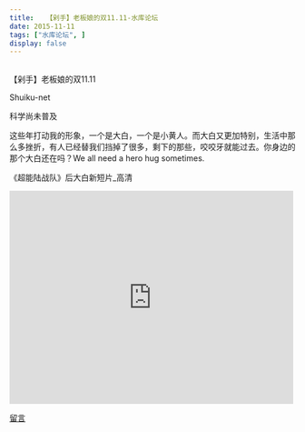 ```yaml
---
title:   【剁手】老板娘的双11.11-水库论坛
date: 2015-11-11
tags: ["水库论坛", ]
display: false
---
```



## 



【剁手】老板娘的双11.11




Shuiku-net




科学尚未普及


 这些年打动我的形象，一个是大白，一个是小黄人。而大白又更加特别，生活中那么多挫折，有人已经替我们挡掉了很多，剩下的那些，咬咬牙就能过去。你身边的那个大白还在吗？We all need a hero hug sometimes.







《超能陆战队》后大白新短片_高清

<iframe class="video_iframe" style="z-index:1; " height="375" width="500" frameborder="0" src="https://v.qq.com/iframe/preview.html?vid=a0172jd2hbi&amp;width=500&amp;height=375&amp;auto=0" allowfullscreen=""></iframe>













[留言](javascript:;)
